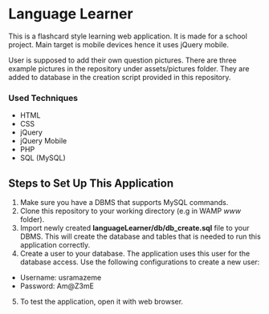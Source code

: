 # Language Learner

This is a flashcard style learning web application. It is made for a school project. Main target is mobile devices hence it uses jQuery mobile.

User is supposed to add their own question pictures. There are three example pictures in the repository under assets/pictures folder. They are added to database in the creation script provided in this repository.

### Used Techniques
* HTML
* CSS
* jQuery
* jQuery Mobile
* PHP
* SQL (MySQL)

## Steps to Set Up This Application

1. Make sure you have a DBMS that supports MySQL commands.
2. Clone this repository to your working directory (e.g in WAMP _www_ folder).
3. Import newly created __languageLearner/db/db_create.sql__ file to your DBMS. This will create the database and tables that is needed to run this application correctly.
4. Create a user to your database. The application uses this user for the database access. Use the following configurations to create a new user:
  * Username: usramazeme
  * Password: Am@Z3mE
5. To test the application, open it with web browser.
